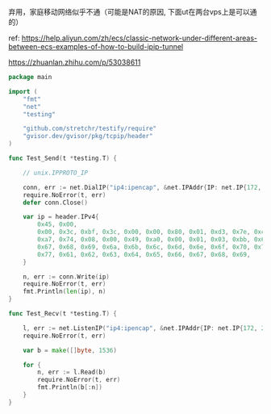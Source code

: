 弃用，家庭移动网络似乎不通（可能是NAT的原因, 下面ut在两台vps上是可以通的）

ref:
 https://help.aliyun.com/zh/ecs/classic-network-under-different-areas-between-ecs-examples-of-how-to-build-ipip-tunnel

 https://zhuanlan.zhihu.com/p/53038611



``` go
package main

import (
	"fmt"
	"net"
	"testing"

	"github.com/stretchr/testify/require"
	"gvisor.dev/gvisor/pkg/tcpip/header"
)

func Test_Send(t *testing.T) {

	// unix.IPPROTO_IP

	conn, err := net.DialIP("ip4:ipencap", &net.IPAddr{IP: net.IP{172, 23, 193, 179}}, &net.IPAddr{IP: net.IP{103, 94, 185, 61}})
	require.NoError(t, err)
	defer conn.Close()

	var ip = header.IPv4{
		0x45, 0x00,
		0x00, 0x3c, 0xbf, 0x3c, 0x00, 0x00, 0x80, 0x01, 0xd3, 0x7e, 0xc0, 0xa8, 0x2b, 0x23, 0x14, 0xc6,
		0xa7, 0x74, 0x08, 0x00, 0x49, 0xa0, 0x00, 0x01, 0x03, 0xbb, 0x61, 0x62, 0x63, 0x64, 0x65, 0x66,
		0x67, 0x68, 0x69, 0x6a, 0x6b, 0x6c, 0x6d, 0x6e, 0x6f, 0x70, 0x71, 0x72, 0x73, 0x74, 0x75, 0x76,
		0x77, 0x61, 0x62, 0x63, 0x64, 0x65, 0x66, 0x67, 0x68, 0x69,
	}

	n, err := conn.Write(ip)
	require.NoError(t, err)
	fmt.Println(len(ip), n)
}

func Test_Recv(t *testing.T) {

	l, err := net.ListenIP("ip4:ipencap", &net.IPAddr{IP: net.IP{172, 23, 193, 179}})
	require.NoError(t, err)

	var b = make([]byte, 1536)

	for {
		n, err := l.Read(b)
		require.NoError(t, err)
		fmt.Println(b[:n])
	}
}
```